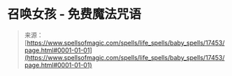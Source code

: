 <!--yml

category: 未分类

date: 2024-06-12 18:58:32

-->

# 召唤女孩 - 免费魔法咒语

> 来源：[https://www.spellsofmagic.com/spells/life_spells/baby_spells/17453/page.html#0001-01-01](https://www.spellsofmagic.com/spells/life_spells/baby_spells/17453/page.html#0001-01-01)
